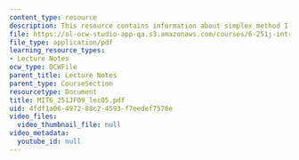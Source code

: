 ```yaml
---
content_type: resource
description: This resource contains information about simplex method I.
file: https://ol-ocw-studio-app-qa.s3.amazonaws.com/courses/6-251j-introduction-to-mathematical-programming-fall-2009/4fdf1a06497288c24593f7eedef7576e_MIT6_251JF09_lec05.pdf
file_type: application/pdf
learning_resource_types:
- Lecture Notes
ocw_type: OCWFile
parent_title: Lecture Notes
parent_type: CourseSection
resourcetype: Document
title: MIT6_251JF09_lec05.pdf
uid: 4fdf1a06-4972-88c2-4593-f7eedef7576e
video_files:
  video_thumbnail_file: null
video_metadata:
  youtube_id: null
---
```

